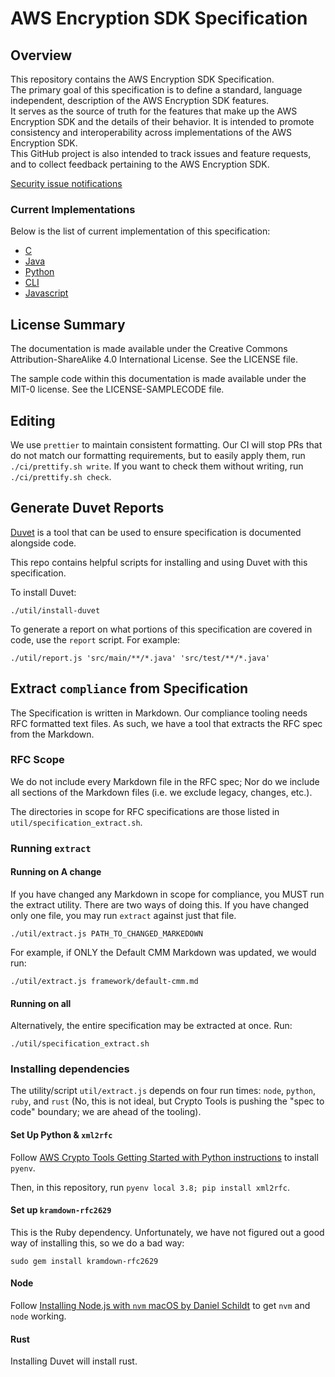 [//]: # "Copyright Amazon.com Inc. or its affiliates. All Rights Reserved."
[//]: # "SPDX-License-Identifier: CC-BY-SA-4.0"

# AWS Encryption SDK Specification

## Overview

This repository contains the AWS Encryption SDK Specification.  
The primary goal of this specification is to define a standard,
language independent, description of the AWS Encryption SDK features.  
It serves as the source of truth for the features that make up the AWS Encryption SDK
and the details of their behavior.
It is intended to promote consistency and interoperability
across implementations of the AWS Encryption SDK.  
This GitHub project is also intended to track issues and feature requests,
and to collect feedback pertaining to the AWS Encryption SDK.

[Security issue notifications](./CONTRIBUTING.md#security-issue-notifications)

### Current Implementations

Below is the list of current implementation of this specification:

- [C](https://github.com/aws/aws-encryption-sdk-c)
- [Java](https://github.com/aws/aws-encryption-sdk-java)
- [Python](https://github.com/aws/aws-encryption-sdk-python)
- [CLI](https://github.com/aws/aws-encryption-sdk-cli)
- [Javascript](https://github.com/awslabs/aws-encryption-sdk-javascript)

## License Summary

The documentation is made available under the Creative Commons Attribution-ShareAlike 4.0 International License. See the LICENSE file.

The sample code within this documentation is made available under the MIT-0 license. See the LICENSE-SAMPLECODE file.

## Editing

We use `prettier` to maintain consistent formatting.
Our CI will stop PRs that do not match our formatting requirements,
but to easily apply them,
run `./ci/prettify.sh write`.
If you want to check them without writing,
run `./ci/prettify.sh check`.

## Generate Duvet Reports

[Duvet](https://github.com/awslabs/duvet) is a tool that can be used to ensure specification is documented alongside code.

This repo contains helpful scripts for installing and using Duvet with this specification.

To install Duvet:

```
./util/install-duvet
```

To generate a report on what portions of this specification are covered in code, use the `report` script.
For example:

```
./util/report.js 'src/main/**/*.java' 'src/test/**/*.java'
```

## Extract `compliance` from Specification
The Specification is written in Markdown. 
Our compliance tooling needs RFC formatted text files.
As such, we have a tool that extracts the RFC spec from the Markdown.

### RFC Scope
We do not include every Markdown file in the RFC spec;
Nor do we include all sections of the Markdown files 
(i.e. we exclude legacy, changes, etc.).

The directories in scope for RFC specifications are those listed
in `util/specification_extract.sh`. 

### Running `extract`
#### Running on A change
If you have changed any Markdown in scope for compliance, you MUST run the extract utility.
There are two ways of doing this. If you have changed only one file, you may run `extract` against just that file.
```
./util/extract.js PATH_TO_CHANGED_MARKEDOWN
```

For example, if ONLY the Default CMM Markdown was updated, we would run:
```
./util/extract.js framework/default-cmm.md
```
#### Running on all
Alternatively, the entire specification may be extracted at once. Run:
```
./util/specification_extract.sh
```

### Installing dependencies
The utility/script `util/extract.js` depends on four run 
times: `node`, `python`, `ruby`, and `rust`
 (No, this is not ideal, but Crypto Tools is pushing the "spec to code" boundary;
we are ahead of the tooling).

#### Set Up Python & `xml2rfc`
Follow [AWS Crypto Tools Getting Started with Python instructions](https://github.com/aws/crypto-tools/blob/master/getting-started/python/README.md#local-development-setup) to install `pyenv`.

Then, in this repository, run `pyenv local 3.8; pip install xml2rfc`.

#### Set up `kramdown-rfc2629`
This is the Ruby dependency. Unfortunately, we have not figured out 
a good way of installing this, so we do a bad way:
```
sudo gem install kramdown-rfc2629
```

#### Node
Follow 
[Installing Node.js with `nvm` macOS by Daniel Schildt](https://gist.github.com/d2s/372b5943bce17b964a79)
to get `nvm` and `node` working.

#### Rust
Installing Duvet will install rust.


